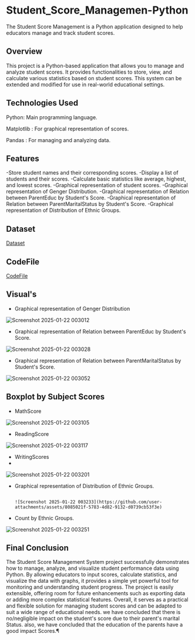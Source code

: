 # Student_Score_Managemen-Python
The Student Score Management  is a Python application designed to help educators manage and track student scores.


## Overview
This project is a Python-based application that allows you to manage and analyze student scores. It provides functionalities to store, view, and calculate various statistics based on student scores. This system can be extended and modified for use in real-world educational settings.


## Technologies Used

Python: Main programming language.

Matplotlib : For graphical representation of scores.

Pandas : For managing and analyzing data.





## Features

-Store student names and their corresponding scores.
-Display a list of students and their scores.
-Calculate basic statistics like average, highest, and lowest scores.
-Graphical representation of student scores.
-Graphical representation of Genger Distribution.
-Graphical representation of Relation between ParentEduc by Student's Score.
-Graphical representation of Relation between ParentMaritalStatus by Student's Score.
-Graphical representation of Distribution of Ethnic Groups.



## Dataset

<a href= "https://github.com/snehap2000/Student_Score_Managemen-Python/blob/main/Expanded_data_with_more_features.csv"> Dataset</a>
                                                                                                                                 


## CodeFile

<a href="https://github.com/snehap2000/Student_Score_Managemen-Python/blob/main/Student's%20Score%20Project.ipynb"> CodeFile</a>


                                                                                                                                 
##  Visual's 

                                                                                                                                 
                                                                                                                                
- Graphical representation of Genger Distribution

![Screenshot 2025-01-22 003012](https://github.com/user-attachments/assets/75c684aa-0c28-41c4-86fe-ca026a29981a)















- Graphical representation of Relation between ParentEduc by Student's Score.


![Screenshot 2025-01-22 003028](https://github.com/user-attachments/assets/9f674529-6236-408e-abe4-fbd7aa9fca9a)























- Graphical representation of Relation between ParentMaritalStatus by Student's Score.


![Screenshot 2025-01-22 003052](https://github.com/user-attachments/assets/9c9c8448-3ec0-485c-931c-71a5a5ee1820)














## Boxplot by Subject Scores

- MathScore

  
![Screenshot 2025-01-22 003105](https://github.com/user-attachments/assets/cd3ddbc9-c54c-445f-bb0a-16793896508a)














- ReadingScore


![Screenshot 2025-01-22 003117](https://github.com/user-attachments/assets/97e21d1f-a1e1-40d5-b410-e24b5420b8a5)

















- WritingScores
- 

![Screenshot 2025-01-22 003201](https://github.com/user-attachments/assets/f3bfefc6-460b-445e-86b5-9844f159aa70)





















- Graphical representation of Distribution of Ethnic Groups.
                                                                                                  
                                                                                                                                 ![Screenshot 2025-01-22 003233](https://github.com/user-attachments/assets/8085021f-5783-4d82-9132-d0739cb53f3e)


















- Count by Ethnic Groups.


![Screenshot 2025-01-22 003251](https://github.com/user-attachments/assets/0a5df871-158c-443d-b67f-122e39fee846)
















## Final Conclusion


The Student Score Management System project successfully demonstrates how to manage, analyze, and visualize student performance data using Python. By allowing educators to input scores, calculate statistics, and visualize the data with graphs, it provides a simple yet powerful tool for monitoring and understanding student progress. The project is easily extensible, offering room for future enhancements such as exporting data or adding more complex statistical features. Overall, it serves as a practical and flexible solution for managing student scores and can be adapted to suit a wide range of educational needs.
we have concluded that there is no/negligible impact on the student's score due to their parent's marital Status. also, we have concluded that the education of the parents have a good impact Scores.¶
